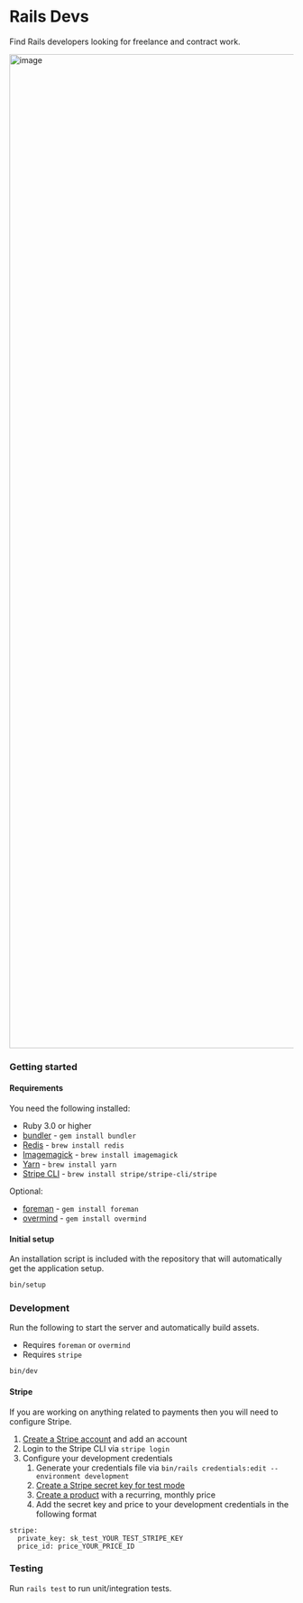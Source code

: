 # Rails Devs

Find Rails developers looking for freelance and contract work.

<img width="1764" alt="image" src="https://user-images.githubusercontent.com/2092156/141209840-fea16afa-541b-4129-a8b0-8d2d544f7b4a.png">

### Getting started

#### Requirements

You need the following installed:

* Ruby 3.0 or higher
* [bundler](https://bundler.io) - `gem install bundler`
* [Redis](https://redis.io) - `brew install redis`
* [Imagemagick](https://imagemagick.org) - `brew install imagemagick`
* [Yarn](https://yarnpkg.com) - `brew install yarn`
* [Stripe CLI](https://stripe.com/docs/stripe-cli) - `brew install stripe/stripe-cli/stripe`

Optional:

* [foreman](https://github.com/ddollar/foreman) - `gem install foreman`
* [overmind](https://github.com/DarthSim/overmind) - `gem install overmind`

#### Initial setup

An installation script is included with the repository that will automatically get the application setup.

```bash
bin/setup
```

### Development

Run the following to start the server and automatically build assets.

* Requires `foreman` or `overmind`
* Requires `stripe`

```bash
bin/dev
```

#### Stripe

If you are working on anything related to payments then you will need to configure Stripe.

1. [Create a Stripe account](https://dashboard.stripe.com/register) and add an account
1. Login to the Stripe CLI via `stripe login`
1. Configure your development credentials
    1. Generate your credentials file via `bin/rails credentials:edit --environment development`
    1. [Create a Stripe secret key for test mode](https://dashboard.stripe.com/test/apikeys)
    1. [Create a product](https://dashboard.stripe.com/test/products/create) with a recurring, monthly price
    1. Add the secret key and price to your development credentials in the following format

```
stripe:
  private_key: sk_test_YOUR_TEST_STRIPE_KEY
  price_id: price_YOUR_PRICE_ID
```

### Testing

Run `rails test` to run unit/integration tests.
